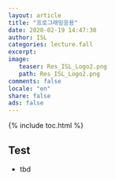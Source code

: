```yaml
---
layout: article
title: "프로그래밍응용"
date: 2020-02-19 14:47:30
author: ISL
categories: lecture.fall
excerpt: 
image:
   teaser: Res_ISL_Logo2.png
   path: Res_ISL_Logo2.png
comments: false
locale: "en"
share: false
ads: false
--- 
```



{% include toc.html %}

## Test
* tbd
